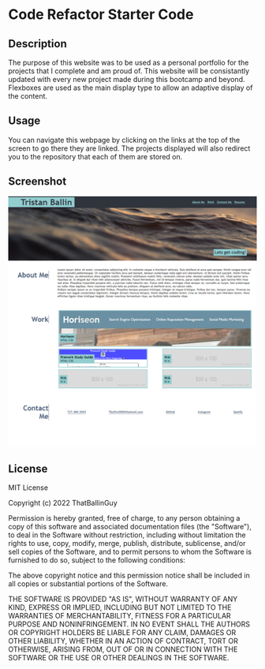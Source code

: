# Code Refactor Starter Code

## Description

The purpose of this website was to be used as a personal portfolio for the projects that I complete and am proud of. This website will be consistantly updated with every new project made during this bootcamp and beyond. Flexboxes are used as the main display type to allow an adaptive display of the content. 

## Usage

You can navigate this webpage by clicking on the links at the top of the screen to go there they are linked. The projects displayed will also redirect you to the repository that each of them are stored on. 

## Screenshot

![Screenshot png](assets/images/Portfolio-Screenshot.png)

## License

MIT License

Copyright (c) 2022 ThatBallinGuy

Permission is hereby granted, free of charge, to any person obtaining a copy
of this software and associated documentation files (the "Software"), to deal
in the Software without restriction, including without limitation the rights
to use, copy, modify, merge, publish, distribute, sublicense, and/or sell
copies of the Software, and to permit persons to whom the Software is
furnished to do so, subject to the following conditions:

The above copyright notice and this permission notice shall be included in all
copies or substantial portions of the Software.

THE SOFTWARE IS PROVIDED "AS IS", WITHOUT WARRANTY OF ANY KIND, EXPRESS OR
IMPLIED, INCLUDING BUT NOT LIMITED TO THE WARRANTIES OF MERCHANTABILITY,
FITNESS FOR A PARTICULAR PURPOSE AND NONINFRINGEMENT. IN NO EVENT SHALL THE
AUTHORS OR COPYRIGHT HOLDERS BE LIABLE FOR ANY CLAIM, DAMAGES OR OTHER
LIABILITY, WHETHER IN AN ACTION OF CONTRACT, TORT OR OTHERWISE, ARISING FROM,
OUT OF OR IN CONNECTION WITH THE SOFTWARE OR THE USE OR OTHER DEALINGS IN THE
SOFTWARE.